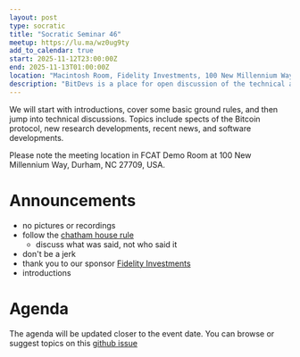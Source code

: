 ```yaml
---
layout: post
type: socratic
title: "Socratic Seminar 46"
meetup: https://lu.ma/wz0ug9ty
add_to_calendar: true
start: 2025-11-12T23:00:00Z
end: 2025-11-13T01:00:00Z
location: "Macintosh Room, Fidelity Investments, 100 New Millennium Way, Durham, NC 27709"
description: "BitDevs is a place for open discussion of the technical aspects of bitcoin and related protocols. Be dvised: discussion will be technical. Please RSVP or email trianglebitdevs at protonmail dot com to confirm your ttendance. You will be required to show ID to the security guard to gain admission, but you do not need to RSVP in public."
---
```


We will start with introductions, cover some basic ground rules, and then jump into technical discussions. Topics include spects of the Bitcoin protocol, new research developments, recent news, and software developments.

Please note the meeting location in FCAT Demo Room at 100 New Millennium Way, Durham, NC 27709, USA.

# Announcements

- no pictures or recordings
- follow the [chatham house rule](https://en.wikipedia.org/wiki/Chatham_House_Rule)
  - discuss what was said, not who said it
- don't be a jerk
- thank you to our sponsor [Fidelity Investments](https://www.fidelity.com/)
- introductions

# Agenda

The agenda will be updated closer to the event date. You can browse or suggest topics on this [github issue](https://github.com/TriangleBitDevs/TriangleBitDevs.github.io/issues/46)

